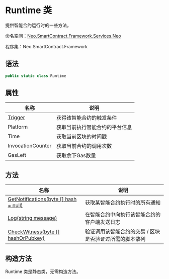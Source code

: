 # Runtime 类

提供智能合约运行时的一些方法。

命名空间：[Neo.SmartContract.Framework.Services.Neo](../neo.md)

程序集：Neo.SmartContract.Framework

## 语法

```c#
public static class Runtime
```

## 属性

| 名称                            | 说明                         |
| ----------------------------- | -------------------------- |
| [Trigger](Runtime/Trigger.md) | 获得该智能合约的触发条件 |
| Platform | 获取当前执行智能合约的平台信息 |
| Time | 获取当前区块的时间戳 |
| InvocationCounter | 获取当前合约的调用次数 |
| GasLeft | 获取余下Gas数量 |


## 方法

| 名称                                                         | 说明                                                    |
| ------------------------------------------------------------ | ------------------------------------------------------- |
| [GetNotifications(byte [] hash = null)](Runtime/GetNotifications.md) | 获取某智能合约执行时的所有通知                          |
| [Log(string message)](Runtime/Log.md)                        | 在智能合约中向执行该智能合约的客户端发送日志            |
| [CheckWitness(byte [] hashOrPubkey)](Runtime/CheckWitness.md) | 验证调用该智能合约的交易 / 区块是否验证过所需的脚本散列 |

## 构造方法

Runtime 类是静态类，无需构造方法。